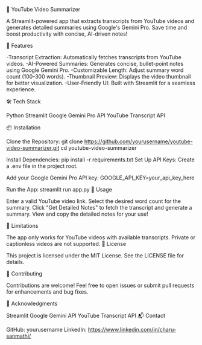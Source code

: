 🎥 YouTube Video Summarizer

A Streamlit-powered app that extracts transcripts from YouTube videos and generates detailed summaries using Google's Gemini Pro. Save time and boost productivity with concise, AI-driven notes!

🚀 Features

-Transcript Extraction: Automatically fetches transcripts from YouTube videos.
-AI-Powered Summaries: Generates concise, bullet-point notes using Google Gemini Pro.
-Customizable Length: Adjust summary word count (100-300 words).
-Thumbnail Preview: Displays the video thumbnail for better visualization.
-User-Friendly UI: Built with Streamlit for a seamless experience.


🛠️ Tech Stack

Python
Streamlit
Google Gemini Pro API
YouTube Transcript API


📦 Installation

Clone the Repository:
git clone https://github.com/yourusername/youtube-video-summarizer.git
cd youtube-video-summarizer

Install Dependencies:
pip install -r requirements.txt
Set Up API Keys:
Create a .env file in the project root.

Add your Google Gemini Pro API key:
GOOGLE_API_KEY=your_api_key_here

Run the App:
streamlit run app.py
🔧 Usage

Enter a valid YouTube video link.
Select the desired word count for the summary.
Click "Get Detailed Notes" to fetch the transcript and generate a summary.
View and copy the detailed notes for your use!

🚨 Limitations

The app only works for YouTube videos with available transcripts.
Private or captionless videos are not supported.
📄 License

This project is licensed under the MIT License. See the LICENSE file for details.

🤝 Contributing

Contributions are welcome! Feel free to open issues or submit pull requests for enhancements and bug fixes.

🌟 Acknowledgments

Streamlit
Google Gemini API
YouTube Transcript API
📬 Contact

GitHub: yourusername
LinkedIn: https://www.linkedin.com/in/charu-sanmathi/
